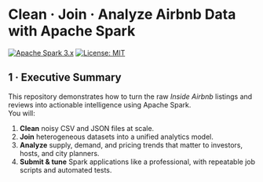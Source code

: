 # Clean · Join · Analyze Airbnb Data with Apache Spark

[![Apache Spark 3.x](https://img.shields.io/badge/Spark-3.x-blue.svg)](https://spark.apache.org/)
[![License: MIT](https://img.shields.io/badge/License-MIT-green.svg)](LICENSE)

## 1 · Executive Summary
This repository demonstrates how to turn the raw *Inside Airbnb* listings and reviews into actionable intelligence using Apache Spark.  
You will:

1. **Clean** noisy CSV and JSON files at scale.  
2. **Join** heterogeneous datasets into a unified analytics model.  
3. **Analyze** supply, demand, and pricing trends that matter to investors, hosts, and city planners.  
4. **Submit & tune** Spark applications like a professional, with repeatable job scripts and automated tests.
